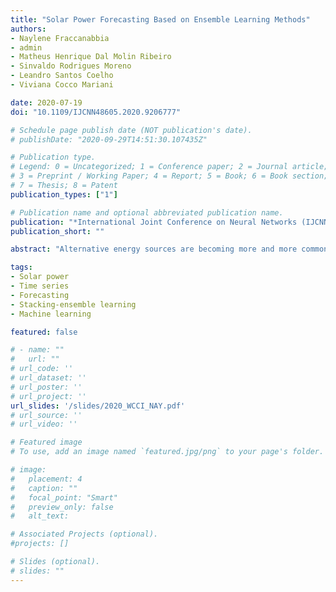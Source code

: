 ```yaml
---
title: "Solar Power Forecasting Based on Ensemble Learning Methods"
authors:
- Naylene Fraccanabbia
- admin
- Matheus Henrique Dal Molin Ribeiro
- Sinvaldo Rodrigues Moreno
- Leandro Santos Coelho
- Viviana Cocco Mariani

date: 2020-07-19
doi: "10.1109/IJCNN48605.2020.9206777"

# Schedule page publish date (NOT publication's date).
# publishDate: "2020-09-29T14:51:30.107435Z"

# Publication type.
# Legend: 0 = Uncategorized; 1 = Conference paper; 2 = Journal article;
# 3 = Preprint / Working Paper; 4 = Report; 5 = Book; 6 = Book section;
# 7 = Thesis; 8 = Patent
publication_types: ["1"]

# Publication name and optional abbreviated publication name.
publication: "*International Joint Conference on Neural Networks (IJCNN)*"
publication_short: ""

abstract: "Alternative energy sources are becoming more and more common around the world. In order to reduce environmental pollution and CO 2 emissions, in addition to being an ideal solution to overcome the energy crisis. In this context, power energy stands out, as it is the most abundant and most widely available natural resource on the entire planet. Due to the high level of uncertainty of the factors that directly interfere in the generation of solar power, such as temperature and solar radiation, make predictions of solar power with high precision is a challenge. Thus, the objective of this article is to develop a forecasting model, through time series, that makes it possible to predict the production of power energy, using a database collected in a photovoltaic plant in Uruguay. For the development of the proposal, models (base-learners), pre-processing techniques and models (meta-learners) used in the Stacking-Ensemble Learnig (STACK) method were used, which were compared using the measurements of performance Relative Root Mean Square Error (RRMSE), Symmetric Mean Absolute Percentage Error (sMAPE) and Determination Coefficient (R 2 ) in addition to statistical tests. In the end, it can be concluded that the combination Correlation Matrix (CORR) and Language Model (LM), from Layer-0 obtained the best results, in the three performance measures and the combination of models (base-learners) and pre-processing techniques (Layer-0) presented the best results when compared to Layer-1, obtaining satisfactory values in all performance measures."

tags:
- Solar power
- Time series
- Forecasting
- Stacking-ensemble learning
- Machine learning

featured: false

# - name: ""
#   url: ""
# url_code: ''
# url_dataset: ''
# url_poster: ''
# url_project: ''
url_slides: '/slides/2020_WCCI_NAY.pdf'
# url_source: ''
# url_video: ''

# Featured image
# To use, add an image named `featured.jpg/png` to your page's folder. 

# image:
#   placement: 4
#   caption: ""
#   focal_point: "Smart"
#   preview_only: false
#   alt_text: 

# Associated Projects (optional).
#projects: []

# Slides (optional).
# slides: ""
---
```

